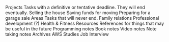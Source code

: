 Projects
	Tasks with a definitive or tentative deadline. They will end eventually.
			Selling the house
			Saving funds for moving
			Preparing for a garage sale
Areas
	Tasks that will never end.
		Family relations
		Professional development (?)
		Health & Fitness
Resources
	References for things that may be useful in the future
		Programming notes
		Book notes
		Video notes
		Note taking notes
Archives
	AWS Studies
	Job Interview